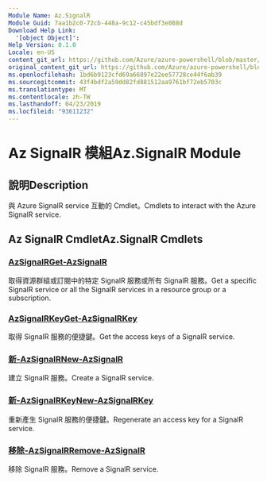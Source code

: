 ```yaml
---
Module Name: Az.SignalR
Module Guid: 7aa1b2c0-72cb-448a-9c12-c45bdf3e088d
Download Help Link:
  '[object Object]': 
Help Version: 0.1.0
Locale: en-US
content_git_url: https://github.com/Azure/azure-powershell/blob/master/src/SignalR/SignalR/help/Az.SignalR.md
original_content_git_url: https://github.com/Azure/azure-powershell/blob/master/src/SignalR/SignalR/help/Az.SignalR.md
ms.openlocfilehash: 1bd6b9123cfd69a66897e22ee57728ce44f6ab39
ms.sourcegitcommit: 43f4bdf2a59dd82fd881512aa9761bf72eb5703c
ms.translationtype: MT
ms.contentlocale: zh-TW
ms.lasthandoff: 04/23/2019
ms.locfileid: "93611232"
---
```

# <span data-ttu-id="da620-101">Az SignalR 模組</span><span class="sxs-lookup"><span data-stu-id="da620-101">Az.SignalR Module</span></span>
## <span data-ttu-id="da620-102">說明</span><span class="sxs-lookup"><span data-stu-id="da620-102">Description</span></span>
<span data-ttu-id="da620-103">與 Azure SignalR service 互動的 Cmdlet。</span><span class="sxs-lookup"><span data-stu-id="da620-103">Cmdlets to interact with the Azure SignalR service.</span></span>

## <span data-ttu-id="da620-104">Az SignalR Cmdlet</span><span class="sxs-lookup"><span data-stu-id="da620-104">Az.SignalR Cmdlets</span></span>
### [<span data-ttu-id="da620-105">AzSignalR</span><span class="sxs-lookup"><span data-stu-id="da620-105">Get-AzSignalR</span></span>](Get-AzSignalR.md)
<span data-ttu-id="da620-106">取得資源群組或訂閱中的特定 SignalR 服務或所有 SignalR 服務。</span><span class="sxs-lookup"><span data-stu-id="da620-106">Get a specific SignalR service or all the SignalR services in a resource group or a subscription.</span></span>

### [<span data-ttu-id="da620-107">AzSignalRKey</span><span class="sxs-lookup"><span data-stu-id="da620-107">Get-AzSignalRKey</span></span>](Get-AzSignalRKey.md)
<span data-ttu-id="da620-108">取得 SignalR 服務的便捷鍵。</span><span class="sxs-lookup"><span data-stu-id="da620-108">Get the access keys of a SignalR service.</span></span>

### [<span data-ttu-id="da620-109">新-AzSignalR</span><span class="sxs-lookup"><span data-stu-id="da620-109">New-AzSignalR</span></span>](New-AzSignalR.md)
<span data-ttu-id="da620-110">建立 SignalR 服務。</span><span class="sxs-lookup"><span data-stu-id="da620-110">Create a SignalR service.</span></span>

### [<span data-ttu-id="da620-111">新-AzSignalRKey</span><span class="sxs-lookup"><span data-stu-id="da620-111">New-AzSignalRKey</span></span>](New-AzSignalRKey.md)
<span data-ttu-id="da620-112">重新產生 SignalR 服務的便捷鍵。</span><span class="sxs-lookup"><span data-stu-id="da620-112">Regenerate an access key for a SignalR service.</span></span>

### [<span data-ttu-id="da620-113">移除-AzSignalR</span><span class="sxs-lookup"><span data-stu-id="da620-113">Remove-AzSignalR</span></span>](Remove-AzSignalR.md)
<span data-ttu-id="da620-114">移除 SignalR 服務。</span><span class="sxs-lookup"><span data-stu-id="da620-114">Remove a SignalR service.</span></span>


